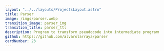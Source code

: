```yaml
---
layout: "../../layouts/ProjectsLayout.astro"
title: Parser
image: /imgs/parser.webp
transition_image: parser_img
transition_title: parser_ttl
description: Program to transform pseudocode into intermediate programming language
github: https://github.com/alvarolarraya/parser
cardNumber: 23
---
```








<link href='https://fonts.googleapis.com/css?family=Caveat' rel='stylesheet'>
<style>
  .projectTitles{
    text-align: center;
    font-size: 6rem;
    display: block;
    margin: 0 auto;
    width: 70%;   
    line-height: 4rem; 
    font-family: "Caveat";
    padding-bottom:2vh;
    margin-bottom:4vh;
    border-bottom: 3px rgb(var(--accent)) dashed;
  }
  p{
    text-align: center;
    font-size: 3rem;
    display: block;
    margin: 0 auto;
    width: 70%;   
    line-height: 4rem; 
    font-family: "Caveat";
  }
  b{
    font-size: 4rem;
    background-color: #2E2E2E;
  }
  div{
    margin-bottom:15vh;
  }
  #playLink{
    text-align: center;
    font-size: 10rem;
    display: block;
    margin: 0 auto;
    width: 70%;   
    text-decoration: none;
    animation: hithere 2.5s infinite;
  }
  @keyframes hithere {
    30% { transform: scale(1.2); }
    40%, 60% { transform: rotate(-20deg) scale(1.2); }
    50% { transform: rotate(20deg) scale(1.2); }
    70% { transform: rotate(0deg) scale(1.2); }
    100% { transform: scale(1); }
  }
</style>